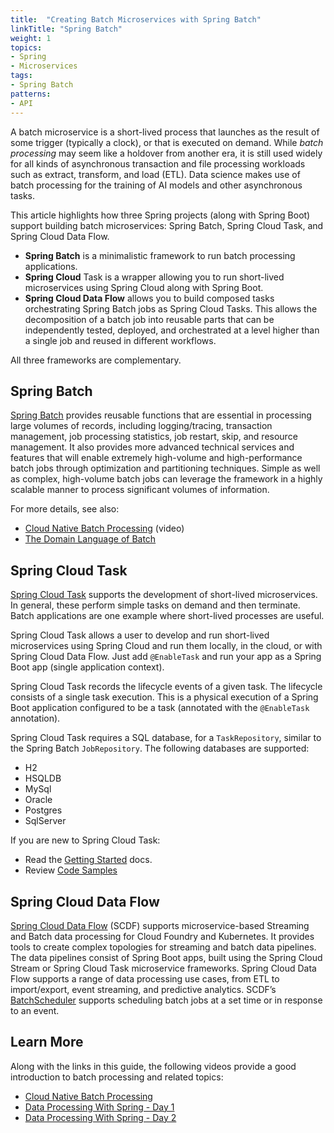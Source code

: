 ```yaml
---
title:  "Creating Batch Microservices with Spring Batch"
linkTitle: "Spring Batch"
weight: 1
topics:
- Spring
- Microservices
tags:
- Spring Batch
patterns:
- API
---
```



A batch microservice is a short-lived process that launches as the result of some trigger (typically a clock), or that is executed on demand. While *batch processing* may seem like a holdover from another era, it is still used widely for all kinds of asynchronous transaction and file processing workloads such as extract, transform, and load (ETL). Data science makes use of batch processing for the training of AI models and other asynchronous tasks.

This article highlights how three Spring projects (along with Spring Boot) support building batch microservices: Spring Batch, Spring Cloud Task, and Spring Cloud Data Flow.

* **Spring Batch** is a minimalistic framework to run batch processing applications.
* **Spring Cloud** Task is a wrapper allowing you to run short-lived microservices using Spring Cloud along with Spring Boot.
* **Spring Cloud Data Flow** allows you to build composed tasks orchestrating Spring Batch jobs as Spring Cloud Tasks. This allows the decomposition of a batch job into reusable parts that can be independently tested, deployed, and orchestrated at a level higher than a single job and reused in different workflows.

All three frameworks are complementary.

## Spring Batch

[Spring Batch](https://spring.io/projects/spring-batch) provides reusable functions that are essential in processing large volumes of records, including logging/tracing, transaction management, job processing statistics, job restart, skip, and resource management. It also provides more advanced technical services and features that will enable extremely high-volume and high-performance batch jobs through optimization and partitioning techniques. Simple as well as complex, high-volume batch jobs can leverage the framework in a highly scalable manner to process significant volumes of information. 

For more details, see also:

* [Cloud Native Batch Processing](/tv/spring-live/0007/) (video)
* [The Domain Language of Batch](https://docs.spring.io/spring-batch/docs/current/reference/html/domain.html) 

## Spring Cloud Task 

[Spring Cloud Task](https://docs.spring.io/spring-cloud-task/docs/2.3.0-M1/reference/)  supports the development of short-lived microservices. In general, these perform simple tasks on demand and then terminate. Batch applications are one example where short-lived processes are useful. 

Spring Cloud Task allows a user to develop and run short-lived microservices using Spring Cloud and run them locally, in the cloud, or with Spring Cloud Data Flow. Just add `@EnableTask` and run your app as a Spring Boot app (single application context). 

Spring Cloud Task records the lifecycle events of a given task. The lifecycle consists of a single task execution. This is a physical execution of a Spring Boot application configured to be a task (annotated with the `@EnableTask` annotation).

Spring Cloud Task requires a SQL database, for a `TaskRepository`, similar to the Spring Batch `JobRepository`. The following databases are supported:

 * H2
 * HSQLDB
 * MySql
 * Oracle
 * Postgres
 * SqlServer

If you are new to Spring Cloud Task:
* Read the [Getting Started](https://docs.spring.io/spring-cloud-task/docs/current/reference/#getting-started) docs. 
* Review [Code Samples](https://github.com/spring-cloud/spring-cloud-task/tree/master/spring-cloud-task-samples)

## Spring Cloud Data Flow 

[Spring Cloud Data Flow](https://spring.io/projects/spring-cloud-dataflow) (SCDF) supports microservice-based Streaming and Batch data processing for Cloud Foundry and Kubernetes. It provides tools to create complex topologies for streaming and batch data pipelines. The data pipelines consist of Spring Boot apps, built using the Spring Cloud Stream or Spring Cloud Task microservice frameworks. Spring Cloud Data Flow supports a range of data processing use cases, from ETL to import/export, event streaming, and predictive analytics. SCDF’s [BatchScheduler](https://dataflow.spring.io/docs/feature-guides/batch/scheduling/) supports scheduling batch jobs at a set time or in response to an event. 

## Learn More 

Along with the links in this guide, the following videos provide a good introduction to batch processing and related topics:

* [Cloud Native Batch Processing](/tv/spring-live/0007/) 
* [Data Processing With Spring - Day 1](/tv/springone-tour/0007/)
* [Data Processing With Spring - Day 2](/tv/springone-tour/0008/)
